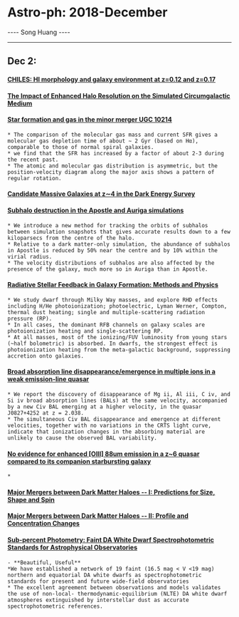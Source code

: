 # Astro-ph: 2018-December

---- Song Huang ----


----

## Dec 2:

#### [CHILES: HI morphology and galaxy environment at z=0.12 and z=0.17](https://arxiv.org/abs/1811.12405)


#### [The Impact of Enhanced Halo Resolution on the Simulated Circumgalactic Medium](https://arxiv.org/abs/1811.12410)


#### [Star formation and gas in the minor merger UGC 10214](https://arxiv.org/abs/1811.12417)
    * The comparison of the molecular gas mass and current SFR gives a molecular gas depletion time of about ∼ 2 Gyr (based on Hα), comparable to those of normal spiral galaxies.
    * we find that the SFR has increased by a factor of about 2-3 during the recent past.
    * The atomic and molecular gas distribution is asymmetric, but the position-velocity diagram along the major axis shows a pattern of regular rotation.


#### [Candidate Massive Galaxies at z∼4 in the Dark Energy Survey](https://arxiv.org/abs/1811.12422)


#### [Subhalo destruction in the Apostle and Auriga simulations](https://arxiv.org/abs/1811.12437)
    * We introduce a new method for tracking the orbits of subhalos between simulation snapshots that gives accurate results down to a few kiloparsecs from the centre of the halo. 
    * Relative to a dark matter-only simulation, the abundance of subhalos in Apostle is reduced by 50% near the centre and by 10% within the virial radius.
    * The velocity distributions of subhalos are also affected by the presence of the galaxy, much more so in Auriga than in Apostle.

#### [Radiative Stellar Feedback in Galaxy Formation: Methods and Physics](https://arxiv.org/abs/1811.12437)
    * We study dwarf through Milky Way masses, and explore RHD effects including H/He photoionization; photoelectric, Lyman Werner, Compton, thermal dust heating; single and multiple-scattering radiation pressure (RP).
    * In all cases, the dominant RFB channels on galaxy scales are photoionization heating and single-scattering RP.
    * At all masses, most of the ionizing/FUV luminosity from young stars (~half bolometric) is absorbed. In dwarfs, the strongest effect is photoionization heating from the meta-galactic background, suppressing accretion onto galaxies.


#### [Broad absorption line disappearance/emergence in multiple ions in a weak emission-line quasar](https://arxiv.org/abs/1811.12483)
    * We report the discovery of disappearance of Mg ii, Al iii, C iv, and Si iv broad absorption lines (BALs) at the same velocity, accompanied by a new Civ BAL emerging at a higher velocity, in the quasar J0827+4252 at z = 2.038.
    * The simultaneous Civ BAL disappearance and emergence at different velocities, together with no variations in the CRTS light curve, indicate that ionization changes in the absorbing material are unlikely to cause the observed BAL variability.

#### [No evidence for enhanced [OIII] 88um emission in a z~6 quasar compared to its companion starbursting galaxy](https://arxiv.org/abs/1811.12836)
    * 


#### [Major Mergers between Dark Matter Haloes -- I: Predictions for Size, Shape and Spin](https://arxiv.org/abs/1811.12839)


#### [Major Mergers between Dark Matter Haloes -- II: Profile and Concentration Changes](https://arxiv.org/abs/1811.12844)


#### [Sub-percent Photometry: Faint DA White Dwarf Spectrophotometric Standards for Astrophysical Observatories](https://arxiv.org/abs/1811.12534)
    - **Beautiful, Useful**
    *We have established a network of 19 faint (16.5 mag < V <19 mag) northern and equatorial DA white dwarfs as spectrophotometric standards for present and future wide-field observatories  
    * The excellent agreement between observations and models validates the use of non-local- thermodynamic-equilibrium (NLTE) DA white dwarf atmospheres extinguished by interstellar dust as accurate spectrophotometric references.